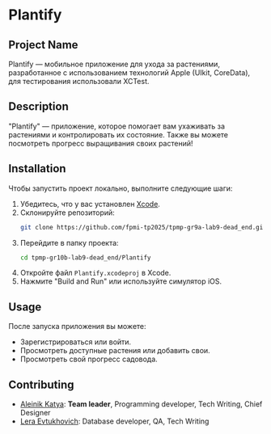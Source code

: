 # Plantify

## Project Name  
Plantify — мобильное приложение для ухода за растениями, разработанное с использованием технологий Apple (UIkit, CoreData), для тестирования использовали XCTest.

## Description  
"Plantify" — приложение, которое помогает вам ухаживать за растениями и контролировать их состояние. Также вы можете посмотреть прогресс выращивания своих растений! 

## Installation  
Чтобы запустить проект локально, выполните следующие шаги:
1. Убедитесь, что у вас установлен [Xcode](https://developer.apple.com/xcode/).
2. Склонируйте репозиторий:
   ```bash
   git clone https://github.com/fpmi-tp2025/tpmp-gr9a-lab9-dead_end.git
   ```
3. Перейдите в папку проекта:
   ```bash
   cd tpmp-gr10b-lab9-dead_end/Plantify
   ```
4. Откройте файл `Plantify.xcodeproj` в Xcode.
5. Нажмите "Build and Run" или используйте симулятор iOS.

## Usage  
После запуска приложения вы можете:
- Зарегистрироваться или войти.
- Просмотреть доступные растения или добавить свои.
- Просмотреть свой прогресс садовода.

## Contributing  
- [Aleinik Katya](https://github.com/AleinikK666): **Team leader**, Programming developer, Tech Writing, Chief Designer
- [Lera  Evtukhovich](https://github.com/Lerka2117): Database developer, QA,  Tech Writing
